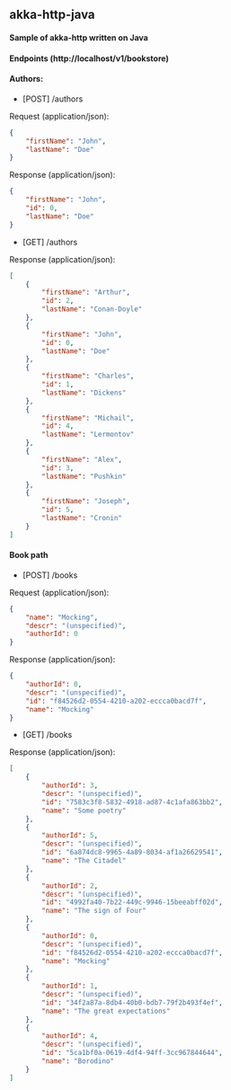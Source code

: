 ## akka-http-java

#### Sample of akka-http written on Java


#### Endpoints (http://localhost/v1/bookstore)

#### Authors:
- [POST] /authors

Request (application/json): 
```json
{
    "firstName": "John",
    "lastName": "Doe"
}
```

Response (application/json):
```json
{
    "firstName": "John",
    "id": 0,
    "lastName": "Doe"
}
```

- [GET] /authors

Response (application/json):
```json
[
    {
        "firstName": "Arthur",
        "id": 2,
        "lastName": "Conan-Doyle"
    },
    {
        "firstName": "John",
        "id": 0,
        "lastName": "Doe"
    },
    {
        "firstName": "Charles",
        "id": 1,
        "lastName": "Dickens"
    },
    {
        "firstName": "Michail",
        "id": 4,
        "lastName": "Lermontov"
    },
    {
        "firstName": "Alex",
        "id": 3,
        "lastName": "Pushkin"
    },
    {
        "firstName": "Joseph",
        "id": 5,
        "lastName": "Cronin"
    }
]
``` 


#### Book path
- [POST] /books

Request (application/json): 
```json
{
    "name": "Mocking",
    "descr": "(unspecified)",
    "authorId": 0
}
```

Response (application/json):
```json
{
    "authorId": 0,
    "descr": "(unspecified)",
    "id": "f84526d2-0554-4210-a202-eccca0bacd7f",
    "name": "Mocking"
}
```

- [GET] /books

Response (application/json):
```json
[
    {
        "authorId": 3,
        "descr": "(unspecified)",
        "id": "7583c3f8-5832-4918-ad87-4c1afa863bb2",
        "name": "Some poetry"
    },
    {
        "authorId": 5,
        "descr": "(unspecified)",
        "id": "6a874dc8-9965-4a89-8034-af1a26629541",
        "name": "The Citadel"
    },
    {
        "authorId": 2,
        "descr": "(unspecified)",
        "id": "4992fa40-7b22-449c-9946-15beeabff02d",
        "name": "The sign of Four"
    },
    {
        "authorId": 0,
        "descr": "(unspecified)",
        "id": "f84526d2-0554-4210-a202-eccca0bacd7f",
        "name": "Mocking"
    },
    {
        "authorId": 1,
        "descr": "(unspecified)",
        "id": "34f2a87a-8db4-40b0-bdb7-79f2b493f4ef",
        "name": "The great expectations"
    },
    {
        "authorId": 4,
        "descr": "(unspecified)",
        "id": "5ca1bf0a-0619-4df4-94ff-3cc967844644",
        "name": "Borodino"
    }
]
```